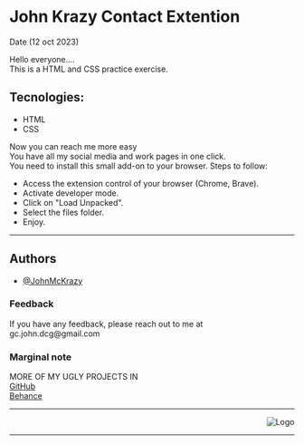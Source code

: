 <h1>John Krazy Contact Extention</h1>
Date (12 oct 2023)
<br>

Hello everyone....
<br>
This is a HTML and CSS practice exercise.
<br>

<h2>Tecnologies:</h2>

-   HTML
-   CSS

Now you can reach me more easy<br>
You have all my social media and work pages in one click.
<br>
You need to install this small add-on to your browser.
Steps to follow:

-   Access the extension control of your browser (Chrome, Brave).
-   Activate developer mode.
-   Click on "Load Unpacked".
-   Select the files folder.
-   Enjoy.
<hr>

## Authors

-   [@JohnMcKrazy](https://github.com/JohnMcKrazy/)

### Feedback

<p>If you have any feedback, please reach out to me at gc.john.dcg@gmail.com</p>

### Marginal note

<p>MORE OF MY UGLY PROJECTS IN<br>
<a href="https://github.com/JohnMcKrazy">GitHub<a><br>
 <a href="https://www.behance.net/jg_john_design">Behance<a></p>
<hr>
<div align="right">

![Logo](https://i.ibb.co/Wv7LV2Q/JOHN-K-LOGO-NEGATIVO.png)

  </div>
  <hr>
